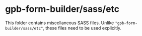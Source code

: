 # gpb-form-builder/sass/etc

This folder contains miscellaneous SASS files. Unlike `"gpb-form-builder/sass/etc"`, these files
need to be used explicitly.
